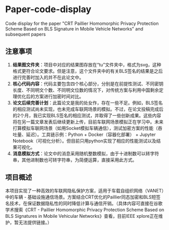 # Paper-code-display
Code display for the paper "CRT Paillier Homomorphic Privacy Protection Scheme Based on BLS Signature in Mobile Vehicle Networks" and subsequent papers

## 注意事项
1. **结果图文件夹**：项目中对应的结果图存放在“tu”文件夹中，格式为svg，这种格式更符合论文要求。但是注意，这个文件夹中的有关BLS签名的结果是之后进行完善时加入的并不在此论文中。
2. **核心代码内容**：代码主要包含四个核心部分，分别是在前提性测试、不同密钥长度、不同明文个数、不同明文位数的情况下，对传统方案与利用中国剩余定理优化后的方案进行加密时间对比。
3. **论文后续完善计划**：此篇论文是我的处女作，存在一些不足。例如，BLS签名的相应测试尚未实现，也未完成车联网场景的模拟。不过，在论文投稿完成后的2个月，我已实现BLS签名的相应测试，并取得了一些创新成果。这些内容将在另一篇文章发表后继续更新上传，目前车联网场景模拟正在学习中。未来打算模拟车联网场景（如用Socket模拟车辆通信），测试加密方案的性能（吞吐量、延迟）。工具链示例：Python + Docker（容器化部署） + Jupyter Notebook（可视化分析）。但目前只用python实现了相应的性能测试以及结果可视化。
4. **消息模拟方式**：论文中的消息采用随机整数模拟，由于十进制数可以转字符串，其他进制数也可转字符串，为简便运算，直接采用此方式。

## 项目概述
本项目实现了一种高效的车联网隐私保护方案，适用于车载自组织网络（VANET）中的车辆 - 基础设施通信场景。方案结合CRT优化的Paillier同态加密和BLS短签名技术，在保证数据隐私性的同时降低计算与通信开销。（具体内容可直接在谷歌学术搜索《CRT - Paillier Homomorphic Privacy Protection Scheme Based on BLS Signatures in Mobile Vehicular Networks》查看，目前IEEE xplore正在维护，暂无法提供链接。）
